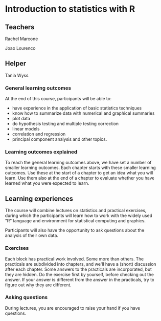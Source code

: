 # Introduction to statistics with R
## Teachers
Rachel Marcone

Joao Lourenco

## Helper

Tania Wyss

### General learning outcomes

At the end of this course, participants will be able to:
* have experience in the application of basic statistics techniques
* know how to summarize data with numerical and graphical summaries
* plot data
* do hypothesis testing and multiple testing correction
* linear models
* correlation and regression
* principal component analysis and other topics.

### Learning outcomes explained

To reach the general learning outcomes above, we have set a number of smaller learning outcomes. Each chapter starts with these smaller learning outcomes. Use these at the start of a chapter to get an idea what you will learn. Use them also at the end of a chapter to evaluate whether you have learned what you were expected to learn.

## Learning experiences

The course will combine lectures on statistics and practical exercises, during which the participants will learn how to work with the widely used "R" language and environment for statistical computing and graphics.

Participants will also have the opportunity to ask questions about the analysis of their own data.

### Exercises

Each block has practical work involved. Some more than others. The practicals are subdivided into chapters, and we'll have a (short) discussion after each chapter. Some answers to the practicals are incorporated, but they are hidden. Do the exercise first by yourself, before checking out the answer. If your answer is different from the answer in the practicals, try to figure out why they are different.

### Asking questions
During lectures, you are encouraged to raise your hand if you have questions.
